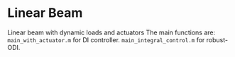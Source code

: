 # Linear Beam
 Linear beam with dynamic loads and actuators
 The main functions are:
 `main_with_actuator.m` for DI controller. `main_integral_control.m` for robust-ODI.
